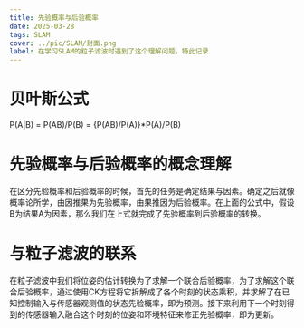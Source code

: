 ```yaml
---
title: 先验概率与后验概率
date: 2025-03-28
tags: SLAM
cover: ../pic/SLAM/封面.png
label: 在学习SLAM的粒子滤波时遇到了这个理解问题，特此记录
---
```

# 贝叶斯公式

P(A|B) = P(AB)/P(B) = {P(AB)/P(A)}*P(A)/P(B)

# 先验概率与后验概率的概念理解

在区分先验概率和后验概率的时候，首先的任务是确定结果与因素。确定之后就像概率论所学，由因推果为先验概率，由果推因为后验概率。在上面的公式中，假设B为结果A为因素，那么我们在上式就完成了先验概率到后验概率的转换。

# 与粒子滤波的联系
在粒子滤波中我们将位姿的估计转换为了求解一个联合后验概率，为了求解这个联合后验概率，通过使用CK方程将它拆解成了各个时刻的状态乘积，并求解了在已知控制输入与传感器观测值的状态先验概率，即为预测。接下来利用下一个时刻得到的传感器输入融合这个时刻的位姿和环境特征来修正先验概率，即为更新。